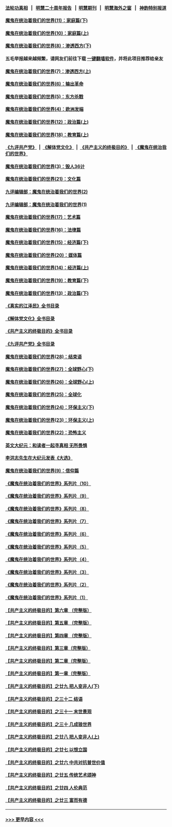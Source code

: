 #### [法轮功真相](https://github.com/gfw-breaker/truth/blob/master/README.md?t=0) &nbsp;&nbsp;|&nbsp;&nbsp; [明慧二十周年报告](https://github.com/gfw-breaker/mh-reports/blob/master/README.md?t=0) &nbsp;&nbsp;|&nbsp;&nbsp;[明慧期刊](https://github.com/gfw-breaker/mh-qikan) &nbsp;&nbsp;|&nbsp;&nbsp; [明慧海外之窗](https://github.com/gfw-breaker/mh-news/blob/master/README.md?t=0) &nbsp;&nbsp;|&nbsp;&nbsp; [神韵特别报道](https://github.com/gfw-breaker/mh-news/blob/master/shenyun.md?t=0)
#### [魔鬼在统治着我们的世界(11)：家庭篇(下)](../pages/nsc422/n10440961.md?t=12170701) 
#### [魔鬼在统治着我们的世界(10)：家庭篇(上)](../pages/nsc422/n10435448.md?t=12170701) 
#### [魔鬼在统治着我们的世界(8)：渗透西方(下)](../pages/nsc422/n10429603.md?t=12170701) 
#### 五毛举报越来越频繁，请网友们前往下载 [一键翻墙软件](https://github.com/gfw-breaker/ssr-accounts)，并将此项目推荐给亲友
#### [魔鬼在统治着我们的世界(7)：渗透西方(上)](../pages/nsc422/n10426013.md?t=12170701) 
#### [魔鬼在统治着我们的世界(6)：输出革命](../pages/nsc422/n10421536.md?t=12170701) 
#### [魔鬼在统治着我们的世界(5)：东方杀戮](../pages/nsc422/n10417707.md?t=12170701) 
#### [魔鬼在统治着我们的世界(4)：欧洲发端](../pages/nsc422/n10414890.md?t=12170701) 
#### [魔鬼在统治着我们的世界(12)：政治篇(上)](../pages/nsc422/n10444576.md?t=12170701) 
#### [魔鬼在统治着我们的世界(18)：教育篇(上)](../pages/nsc422/n10526970.md?t=12170701) 
#### [《九评共产党》](https://github.com/begood0513/9ping.md/blob/master/README.md) &nbsp;|&nbsp; [《解体党文化》](../../../../jtdwh.md/blob/master/README.md)  &nbsp;|&nbsp; [《共产主义的终极目的》](../../../../gczydzjmd.md/blob/master/README.md) &nbsp;|&nbsp; [《魔鬼在统治我们的世界》](../../../../mgztzwmdsj.md/blob/master/README.md) 
#### [魔鬼在统治着我们的世界(3)：毁人36计](../pages/nsc422/n10411583.md?t=12170701) 
#### [魔鬼在统治着我们的世界(21)：文化篇](../pages/nsc422/n10597706.md?t=12170701) 
#### [九评编辑部：魔鬼在统治着我们的世界(2)](../pages/nsc422/n10410036.md?t=12170701) 
#### [九评编辑部：魔鬼在统治着我们的世界(1)](../pages/nsc422/n10406825.md?t=12170701) 
#### [魔鬼在统治着我们的世界(17)：艺术篇](../pages/nsc422/n10499093.md?t=12170701) 
#### [魔鬼在统治着我们的世界(16)：法律篇](../pages/nsc422/n10485969.md?t=12170701) 
#### [魔鬼在统治着我们的世界(15)：经济篇(下)](../pages/nsc422/n10469975.md?t=12170701) 
#### [魔鬼在统治着我们的世界(20)：媒体篇](../pages/nsc422/n10586579.md?t=12170701) 
#### [魔鬼在统治着我们的世界(14)：经济篇(上)](../pages/nsc422/n10457370.md?t=12170701) 
#### [魔鬼在统治着我们的世界(19)：教育篇(下)](../pages/nsc422/n10564808.md?t=12170701) 
#### [魔鬼在统治着我们的世界(13)：政治篇(下)](../pages/nsc422/n10448270.md?t=12170701) 
#### [《真实的江泽民》全书目录](../pages/nsc422/n13721399.md?t=12170701) 
#### [《解体党文化》全书目录](../pages/nsc422/n13721157.md?t=12170701) 
#### [《共产主义的终极目的》全书目录](../pages/nsc422/n13721048.md?t=12170701) 
#### [《九评共产党》全书目录](../pages/nsc422/n13708085.md?t=12170701) 
#### [魔鬼在统治着我们的世界(28)：结束语](../pages/nsc422/n10936246.md?t=12170701) 
#### [魔鬼在统治着我们的世界(27)：全球野心(下)](../pages/nsc422/n10928319.md?t=12170701) 
#### [魔鬼在统治着我们的世界(26)：全球野心(上)](../pages/nsc422/n10900318.md?t=12170701) 
#### [魔鬼在统治着我们的世界(25)：全球化](../pages/nsc422/n10788205.md?t=12170701) 
#### [魔鬼在统治着我们的世界(24)：环保主义(下)](../pages/nsc422/n10695307.md?t=12170701) 
#### [魔鬼在统治着我们的世界(23)：环保主义(上)](../pages/nsc422/n10688613.md?t=12170701) 
#### [魔鬼在统治着我们的世界(22)：恐怖主义](../pages/nsc422/n10614727.md?t=12170701) 
#### [英文大纪元：和读者一起寻真相 无所畏惧](../pages/nsc422/n12542027.md?t=12170701) 
#### [李洪志先生在大纪元发表《大选》](../pages/nsc422/n12534746.md?t=12170701) 
#### [魔鬼在统治着我们的世界(9)：信仰篇](../pages/nsc422/n10432159.md?t=12170701) 
#### [《魔鬼在统治着我们的世界》系列片（10）](../pages/nsc422/n12292670.md?t=12170701) 
#### [《魔鬼在统治着我们的世界》系列片（9）](../pages/nsc422/n12290859.md?t=12170701) 
#### [《魔鬼在统治着我们的世界》系列片（8）](../pages/nsc422/n12287445.md?t=12170701) 
#### [《魔鬼在统治着我们的世界》系列片（7）](../pages/nsc422/n12283425.md?t=12170701) 
#### [《魔鬼在统治着我们的世界》系列片（6）](../pages/nsc422/n12282314.md?t=12170701) 
#### [《魔鬼在统治着我们的世界》系列片（5）](../pages/nsc422/n12281419.md?t=12170701) 
#### [《魔鬼在统治着我们的世界》系列片（4）](../pages/nsc422/n12274024.md?t=12170701) 
#### [《魔鬼在统治着我们的世界》系列片（3）](../pages/nsc422/n12271322.md?t=12170701) 
#### [《魔鬼在统治着我们的世界》系列片（2）](../pages/nsc422/n12269049.md?t=12170701) 
#### [《魔鬼在统治着我们的世界》系列片（1）](../pages/nsc422/n12267575.md?t=12170701) 
#### [【共产主义的终极目的】第六章 （完整版）](../pages/nsc422/n11428913.md?t=12170701) 
#### [【共产主义的终极目的】第五章 （完整版）](../pages/nsc422/n11428912.md?t=12170701) 
#### [【共产主义的终极目的】第四章 （完整版）](../pages/nsc422/n11428907.md?t=12170701) 
#### [【共产主义的终极目的】第三章（完整版）](../pages/nsc422/n11428848.md?t=12170701) 
#### [【共产主义的终极目的】第二章（完整版）](../pages/nsc422/n11428831.md?t=12170701) 
#### [【共产主义的终极目的】第一章（完整版）](../pages/nsc422/n11417651.md?t=12170701) 
#### [【共产主义的终极目的】之廿九 把人变非人(下)](../pages/nsc422/n11344140.md?t=12170701) 
#### [【共产主义的终极目的】之三十二 结语](../pages/nsc422/n11360535.md?t=12170701) 
#### [【共产主义的终极目的】之三十一 末世景观](../pages/nsc422/n11351129.md?t=12170701) 
#### [【共产主义的终极目的】之三十 几成狼世界](../pages/nsc422/n11348280.md?t=12170701) 
#### [【共产主义的终极目的】之廿八 把人变非人(上)](../pages/nsc422/n11340492.md?t=12170701) 
#### [【共产主义的终极目的】之廿七 以恨立国](../pages/nsc422/n11336944.md?t=12170701) 
#### [【共产主义的终极目的】之廿六 中共对抗普世价值](../pages/nsc422/n11324785.md?t=12170701) 
#### [【共产主义的终极目的】之廿五 传统艺术颂神](../pages/nsc422/n11296396.md?t=12170701) 
#### [【共产主义的终极目的】之廿四 人伦典范](../pages/nsc422/n11296397.md?t=12170701) 
#### [【共产主义的终极目的】之廿三 富而有德](../pages/nsc422/n11283598.md?t=12170701) 

----
#### [ >>> 更早内容 <<< ](../indexes/nsc422-earlier.md)
